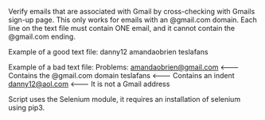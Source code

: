 Verify emails that are associated with Gmail by cross-checking with Gmails sign-up page. This only works for emails with an @gmail.com domain.
Each line on the text file must contain ONE email, and it cannot contain the @gmail.com ending.






Example of a good text file:
danny12
amandaobrien
teslafans






Example of a bad text file:
Problems:
amandaobrien@gmail.com <---   Contains the @gmail.com domain
        teslafans      <---   Contains an indent
danny12@aol.com        <---   It is not a Gmail address


Script uses the Selenium module, it requires an installation of selenium using pip3.



